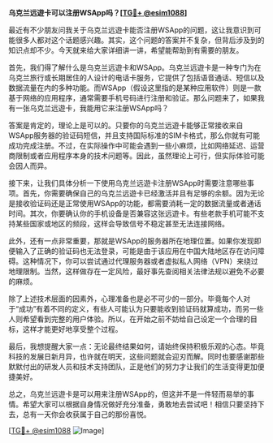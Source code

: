 **乌克兰远遊卡可以注册WSApp吗？[[TG💪+ @esim1088](https://t.me/s/esim1088)]**

最近有不少朋友问我关于乌克兰远遊卡能否注册WSApp的问题，这让我意识到可能很多人都对这个话题感兴趣。其实，这个问题的答案并不复杂，但背后涉及到的知识点却不少。今天就来给大家详细讲一讲，希望能帮助到有需要的朋友。

首先，我们得了解什么是乌克兰远遊卡和WSApp。乌克兰远遊卡是一种专门为在乌克兰旅行或长期居住的人设计的电话卡服务，它提供了包括语音通话、短信以及数据流量在内的多种功能。而WSApp（假设这里指的是某种应用软件）则是一款基于网络的应用程序，通常需要手机号码进行注册和验证。那么问题来了，如果我有一张乌克兰远遊卡，我能用它来注册WSApp吗？

答案是肯定的，理论上是可以的。只要你的乌克兰远遊卡能够正常接收来自WSApp服务器的验证码短信，并且支持国际标准的SIM卡格式，那么你就有可能成功完成注册。不过，在实际操作中可能会遇到一些小麻烦，比如网络延迟、运营商限制或者应用程序本身的技术问题等。因此，虽然理论上可行，但实际体验可能会因人而异。

接下来，让我们具体分析一下使用乌克兰远遊卡注册WSApp时需要注意哪些事项。首先，你需要确保自己的乌克兰远遊卡已经激活并且有足够的余额。因为无论是接收验证码还是正常使用WSApp的功能，都需要消耗一定的数据流量或者通话时间。其次，你要确认你的手机设备是否兼容这张远遊卡。有些老款手机可能不支持某些国家或地区的频段，这样会导致信号不稳定甚至无法连接网络。

此外，还有一点非常重要，那就是WSApp的服务器所在地理位置。如果你发现即便输入了正确的验证码也无法登录，可能是由于该应用在中国大陆地区存在访问障碍。这种情况下，你可以尝试通过代理服务器或者虚拟私人网络（VPN）来绕过地理限制。当然，这样做存在一定风险，最好事先查阅相关法律法规以避免不必要的麻烦。

除了上述技术层面的因素外，心理准备也是必不可少的一部分。毕竟每个人对于“成功”有着不同的定义，有些人可能认为只要能收到验证码就算成功，而另一些人则希望看到完整的用户体验。所以，在开始之前不妨给自己设定一个合理的目标，这样才能更好地享受整个过程。

最后，我想提醒大家一点：无论最终结果如何，请始终保持积极乐观的心态。毕竟科技的发展日新月异，也许就在明天，这些问题就会迎刃而解。同时也要感谢那些默默付出的研发人员和技术支持团队，正是他们的努力才让我们的生活变得更加便捷美好。

总之，乌克兰远遊卡是可以用来注册WSApp的，但这并不是一件轻而易举的事情。希望大家可以根据自身情况做好充分准备，勇敢地去尝试吧！相信只要坚持下去，总有一天你会收获属于自己的那份喜悦。

[[TG💪+ @esim1088](https://t.me/s/esim1088) ![Image](https://i.postimg.cc/4NQfJmqS/Snipaste-2025-05-13-00-14-12.png)]